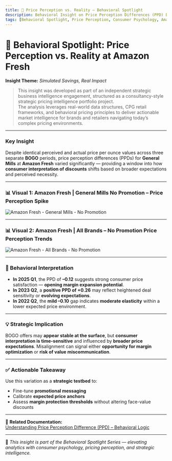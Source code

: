 ```yaml
---
title: 🧠 Price Perception vs. Reality – Behavioral Spotlight
description: Behavioral Insight on Price Perception Differences (PPD) During BOGO Promotions for General Mills at Amazon Fresh
tags: [Behavioral Spotlight, Price Perception, Consumer Psychology, Amazon Fresh, General Mills, CPG]
---
```


# 🧠 Behavioral Spotlight: Price Perception vs. Reality at Amazon Fresh  
**Insight Theme:** *Simulated Savings, Real Impact*

> This insight was developed as part of an independent strategic business intelligence engagement, structured as a consultancy-style strategic pricing intelligence portfolio project.  
> The analysis leverages real-world data structures, CPG retail frameworks, and behavioral pricing principles to deliver actionable market intelligence for brands and retailers navigating today’s complex pricing environments.

---

### Key Insight  
Despite identical perceived and actual price per ounce values across three separate **BOGO** periods, price perception differences (PPDs) for **General Mills** at **Amazon Fresh** varied significantly — providing a window into how **consumer interpretation of discounts** shifts based on broader expectations and perceived necessity.

---

### 📊 Visual 1: Amazon Fresh | General Mills No Promotion – Price Perception Spike

![Amazon Fresh - General Mills - No Promotion](/Images/Behavioral_Spotlight/AmazonFresh_GeneralMills_NoPromotion.png)

---

### 📊 Visual 2: Amazon Fresh | All Brands – No Promotion Price Perception Trends

![Amazon Fresh - All Brands - No Promotion](/Images/Behavioral_Spotlight/AmazonFresh_AllBrands_NoPromotion.png)

---

### 🧠 Behavioral Interpretation

- **In 2025 Q1**, the PPD of **–0.12** suggests strong consumer price satisfaction — **opening margin expansion potential**.
- **In 2023 Q2**, a **positive PPD of +0.26** may reflect heightened deal sensitivity or **evolving expectations**.
- **In 2022 Q2**, the **mild –0.10** gap indicates **moderate elasticity** within a lower expected price environment.

---

### 💡 Strategic Implication  
BOGO offers may **appear stable at the surface**, but **consumer interpretation is time-sensitive** and influenced by **broader price expectations**. Misalignment can signal either **opportunity for margin optimization** or **risk of value miscommunication**.

---

### ✅ Actionable Takeaway  
Use this variation as a **strategic testbed** to:

- Fine-tune **promotional messaging**
- Calibrate **expected price anchors**
- Assess **margin protection thresholds** without altering face-value discounts

---

📘 **Related Documentation:**  
[Understanding Price Perception Difference (PPD) – Behavioral Logic](../Documentation/Price_Perception_Behavioral_Logic.md)

---
🧠 *This insight is part of the Behavioral Spotlight Series — elevating analytics with consumer psychology, pricing perception, and strategic intelligence.*

